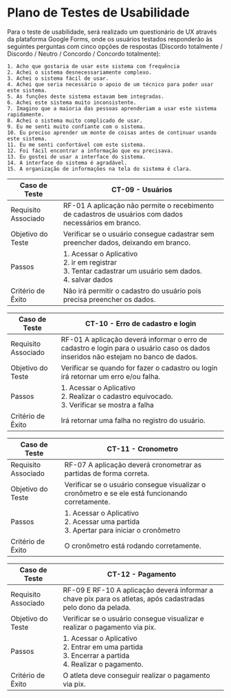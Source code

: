 # Plano de Testes de Usabilidade

Para o teste de usabilidade, será realizado um questionário de UX através da plataforma Google Forms, onde os usuários testados responderão às seguintes perguntas com cinco opções de respostas (Discordo totalmente / Discordo / Neutro / Concordo / Concordo totalmente): 

    1. Acho que gostaria de usar este sistema com frequência
    2. Achei o sistema desnecessariamente complexo.
    3. Achei o sistema fácil de usar.
    4. Achei que seria necessário o apoio de um técnico para poder usar este sistema.
    5. As funções deste sistema estavam bem integradas.
    6. Achei este sistema muito inconsistente.
    7. Imagino que a maioria das pessoas aprenderiam a usar este sistema rapidamente.
    8. Achei o sistema muito complicado de usar.
    9. Eu me senti muito confiante com o sistema.
    10. Eu preciso aprender um monte de coisas antes de continuar usando este sistema.
    11. Eu me senti confortável com este sistema.
    12. Foi fácil encontrar a informação que eu precisava.
    13. Eu gostei de usar a interface do sistema.
    14. A interface do sistema é agradável.
    15. A organização de informações na tela do sistema é clara.

| **Caso de Teste** 	| **CT-09 - Usuários**                                                                           	|
|--------------------|-----------------------------------------------------------------------------------------------------|
|	Requisito Associado| RF-01	A aplicação não permite o recebimento de cadastros de usuários com dados necessários em branco.   |
| Objetivo do Teste 	| Verificar se o usuário consegue cadastrar sem preencher dados, deixando em branco.                                     |
| Passos 	           | 1. Acessar o Aplicativo<br>2. ir em registrar <br> 3. Tentar cadastrar um usuário sem dados. <br> 4. salvar dados|
| Critério de Êxito  | Não irá permitir o cadastro do usuário pois precisa preencher os dados.                                  | 


| **Caso de Teste** 	| **CT-10 - Erro de cadastro e login**                                                                           	|
|--------------------|-----------------------------------------------------------------------------------------------------|
|	Requisito Associado| RF-01	A aplicação deverá informar o erro de cadastro e login para o usuário caso os dados inseridos não estejam no banco de dados.   |
| Objetivo do Teste 	| Verificar se quando for fazer o cadastro ou login irá retornar um erro e/ou falha.                                     |
| Passos 	           | 1. Acessar o Aplicativo<br>2. Realizar o cadastro equivocado. <br> 3. Verificar se mostra a falha|
| Critério de Êxito  | Irá retornar uma falha no registro do usuário.                                  | 


| **Caso de Teste** 	| **CT-11 - Cronometro**                                                                           	|
|--------------------|-----------------------------------------------------------------------------------------------------|
|	Requisito Associado| RF-07	A aplicação deverá cronometrar as partidas de forma correta.   |
| Objetivo do Teste 	| Verificar se o usuário consegue visualizar o cronômetro e se ele está funcionando corretamente.                                     |
| Passos 	           | 1. Acessar o Aplicativo<br>2. Acessar uma partida<br> 3. Apertar para iniciar o cronômetro                      |
| Critério de Êxito  | O cronômetro está rodando corretamente.                                  | 


| **Caso de Teste** 	| **CT-12 - Pagamento**                                                                           	|
|--------------------|-----------------------------------------------------------------------------------------------------|
|	Requisito Associado| RF-09 E RF-10	A aplicação deverá informar a chave pix para os atletas, após cadastradas pelo dono da pelada.   |
| Objetivo do Teste 	| Verificar se o usuário consegue visualizar e realizar o pagamento via pix.                                     |
| Passos 	           | 1. Acessar o Aplicativo<br>2. Entrar em uma partida<br>3. Encerrar a partida<br>4. Realizar o pagamento.                      |
| Critério de Êxito  | O atleta deve conseguir realizar o pagamento via pix.                                 | 
